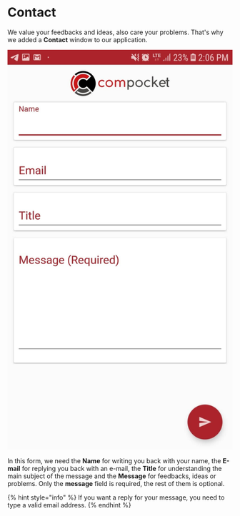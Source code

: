# Contact



We value your feedbacks and ideas, also care your problems. That's why we added a **Contact** window to our application.

![](../../../../.gitbook/assets/59621345_2306639542941827_1801472423980171264_n.jpg)

In this form, we need the **Name** for writing you back with your name, the **E-mail** for replying you back with an e-mail, the **Title** for understanding the main subject of the message and the **Message** for feedbacks, ideas or problems. Only the **message** field is required, the rest of them is optional. 

{% hint style="info" %}
If you want a reply for your message, you need to type a valid email address.
{% endhint %}

